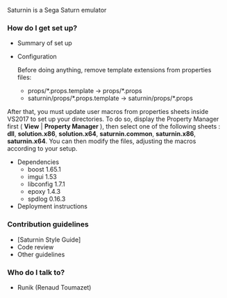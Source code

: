 Saturnin is a Sega Saturn emulator

### How do I get set up? ###

* Summary of set up
* Configuration
	
	Before doing anything, remove template extensions from properties files:
	
	- props/\*.props.template -> props/\*.props  
	- saturnin/props/\*.props.template -> saturnin/props/\*.props    

After that, you must update user macros from properties sheets inside VS2017 to set up your directories. To do so, display the Property Manager first 
( **View** | **Property Manager** ), then select one of the following sheets : **dll**, **solution.x86**, **solution.x64**, **saturnin.common**, **saturnin.x86**, **saturnin.x64**.
You can then modify the files, adjusting the macros according to your setup.

* Dependencies
    * boost 1.65.1
	* imgui 1.53
	* libconfig 1.7.1 
	* epoxy 1.4.3
	* spdlog 0.16.3
* Deployment instructions

### Contribution guidelines ###

* [Saturnin Style Guide]
* Code review
* Other guidelines

### Who do I talk to? ###

* Runik (Renaud Toumazet)

